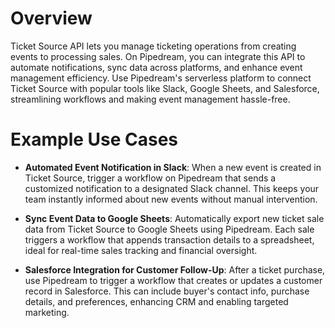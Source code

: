 # Overview

Ticket Source API lets you manage ticketing operations from creating events to processing sales. On Pipedream, you can integrate this API to automate notifications, sync data across platforms, and enhance event management efficiency. Use Pipedream's serverless platform to connect Ticket Source with popular tools like Slack, Google Sheets, and Salesforce, streamlining workflows and making event management hassle-free.

# Example Use Cases

- **Automated Event Notification in Slack**: When a new event is created in Ticket Source, trigger a workflow on Pipedream that sends a customized notification to a designated Slack channel. This keeps your team instantly informed about new events without manual intervention.

- **Sync Event Data to Google Sheets**: Automatically export new ticket sale data from Ticket Source to Google Sheets using Pipedream. Each sale triggers a workflow that appends transaction details to a spreadsheet, ideal for real-time sales tracking and financial oversight.

- **Salesforce Integration for Customer Follow-Up**: After a ticket purchase, use Pipedream to trigger a workflow that creates or updates a customer record in Salesforce. This can include buyer's contact info, purchase details, and preferences, enhancing CRM and enabling targeted marketing.
